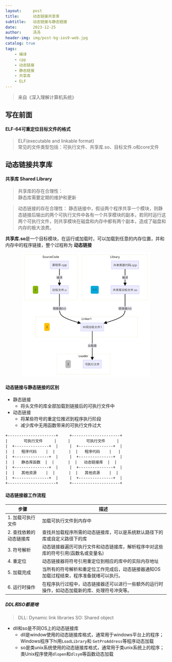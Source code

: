 ```yaml
---
layout:     post
title:      动态链接共享库
subtitle:   动态链接与静态链接
date:       2023-12-25
author:     汤汤
header-img: img/post-bg-ios9-web.jpg
catalog: true
tags:
    - 编译
    - cpp
    - 动态链接
    - 静态链接
    - 共享库
    - ELF
---
```

> 来自《深入理解计算机系统》  

## 写在前面
#### ELF-64可重定位目标文件的格式
> ELF(executable and linkable format)  
>   常见的文件类型包括：可执行文件、共享库.so、目标文件.o和core文件  

## 动态链接共享库
#### 共享库 Shared Library
> 共享库的存在合理性：  
>   静态库需要定期的维护和更新

> 动态链接的存在合理性：
>   静态链接中，假设两个程序共享一个模块，则静态链接后输出的两个可执行文件中各有一个共享模块的副本，若同时运行这两个可执行文件，则共享模块在磁盘和内存中都有两个副本，造成了磁盘和内存的极大浪费。

**共享库.so**是一个目标模块，在运行或加载时，可以加载到任意的内存位置，并和内存中的程序链接，整个过程称为 **动态链接**  

<!-- ![dynamiclinker](https://raw.githubusercontent.com/erenphy/picIMG/main/dynamiclinker.png) -->

[//]: # (html语法实现控制图片大小和居中)  

<p align="center">
<img src="https://raw.githubusercontent.com/erenphy/picIMG/main/dynamiclinker.png" alt="dynamiclinker" width="400">
</p>

#### 动态链接与静态链接的区别
+ 静态链接  
  + 将头文件的库全部加载到链接后的可执行文件中  
+ 动态链接  
  + 将某些符号的重定位推迟到程序执行阶段  
  + 减少库中无用函数带来的可执行文件过大  
  
```
+---------------------+     +---------------------+
|       可执行文件     |     |       可执行文件     |
|  +---------------+  |     |  +---------------+  |
|  |   程序代码    |  |      |  |   程序代码    |   |
|  +---------------+  |     |  +---------------+  |
|  |   静态库函数  |  |      |  |   动态链接库  |  |
|  +---------------+  |     |  +---------------+  |
|  |   其他资源    |  |      |  |   其他资源    |  |
|  +---------------+  |     |  +---------------+  |
+---------------------+     +---------------------+
```

#### 动态链接器工作流程

| 步骤 | 描述 |  
|-----|------|    
| 1. 加载可执行文件 |加载可执行文件到内存中|  
| 2. 查找依赖的动态链接库 | 查找并加载程序所需的动态链接库，可以是系统默认路径下的库或自定义路径下的库|  
| 3. 符号解析 | 动态链接器遍历可执行文件和动态链接库，解析程序中对这些库的符号引用(函数名或变量名) |  
| 4. 重定位 | 动态链接器将符号引用重定位到相应的库中的实际内存地址 |  
| 5. 加载完成 | 当所有的符号解析和重定位工作完成后，动态链接器通知OS加载过程结束，程序准备就绪可以执行。 |  
| 6. 运行时操作 | 在程序执行过程中，动态链接器还可以进行一些额外的运行时操作，如动态加载新的库、处理符号冲突等。 |  

##### DDL和SO都是啥

> DLL: Dynamic link libraries 
> SO: Shared object  

+ dll和so是不同OS上的动态链接库  
  + dll是window使用的动态链接库格式，通常用于windows平台上的程序；Windows程序下hi用`LoadLibrary`和 `GetProAddress`等程序动态加载   
  + so是类unix系统使用的动态链接库格式，通常用于类unix系统上的程序；类Unix程序使用`dlopen`和`dlsym`等函数动态加载


